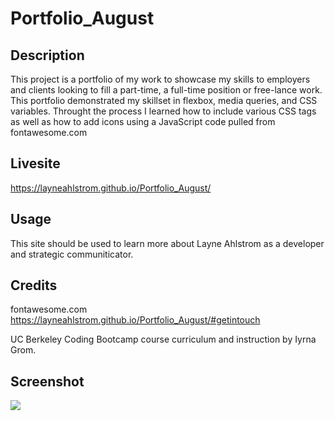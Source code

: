 # Portfolio_August

## Description

This project is a portfolio of my work to showcase my skills to employers and clients looking to fill a part-time, a full-time position or free-lance work. This portfolio demonstrated my skillset in flexbox, media queries, and CSS variables. Throught the process I learned how to include various CSS tags as well as how to add icons using a JavaScript code pulled from fontawesome.com

## Livesite
https://layneahlstrom.github.io/Portfolio_August/

## Usage

This site should be used to learn more about Layne Ahlstrom as a developer and strategic communiticator.

## Credits

fontawesome.com 
https://layneahlstrom.github.io/Portfolio_August/#getintouch

UC Berkeley Coding Bootcamp course curriculum and instruction by Iyrna Grom. 

## Screenshot 
<img src="Portfolio_August_scrnsht.png">
